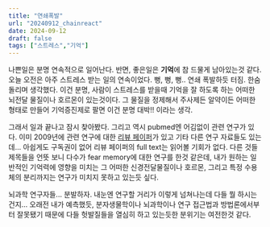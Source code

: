 ```yaml
---
title: "연쇄폭발"
url: "20240912_chainreact"
date: 2024-09-12
draft: false
tags: ["스트레스","기억"]
---
```

나쁜일은 분명 연속적으로 일어난다. 반면, 좋은일은 **기억**에 참 드물게 남아있는것 같다. 오늘 오전은 아주 스트레스 받는 일의 연속이었다. 뻥, 뻥, 뻥.. 연쇄 폭발하듯 터짐. 한숨 돌리며 생각했다. 이건 분명, 사람이 스트레스를 받을때 기억을 잘 하도록 하는 어떠한 뇌전달 물질이나 호르몬이 있는것이다. 그 물질을 정제해서 주사제든 알약이든 어떠한 형태로 만들어 기억증진제로 팔면 이건 분명 대박!! 이라는 생각.

그래서 일과 끝나고 잠시 찾아봤다. 그리고 역시 pubmed엔 어김없이 관련 연구가 있다. 이미 2009년에 관련 연구에 대한 [리뷰 페이퍼](https://pubmed.ncbi.nlm.nih.gov/19469026/)가 있고 기타 다른 연구 자료들도 있는데... 아쉽게도 구독권이 없어 리뷰 페이퍼의 full text는 읽어볼 기회가 없다. 다른 것들 제목들을 언뜻 보니 다수가 fear memory에 대한 연구를 한것 같은데, 내가 원하는 일반적인 기억력에 영향을 미치는 그 어떠한 신경전달물질이나 호르몬, 그리고 특정 수용체의 분리까지는 연구가 미치지 못하고 있는듯 싶다.

뇌과학 연구자들... 분발하자. 내눈엔 연구할 거리가 이렇게 넘쳐나는데 다들 뭘 하시는건지... 오래전 내가 예측했듯, 분자생물학이나 뇌과학이나 연구 접근법과 방법론에서부터 잘못됐기 때문에 다들 헛발질들을 열심히 하고 있는듯한 분위기는 여전한것 같다.
